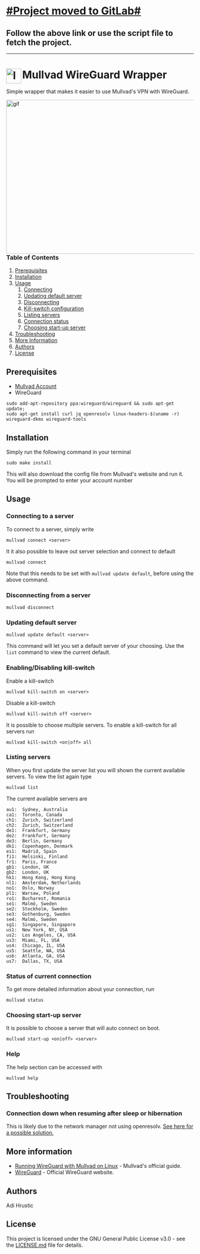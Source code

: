 # [#Project moved to GitLab#](https://gitlab.com/adihrustic/Mullvad-WireGuard-Wrapper)
## Follow the above link or use the script file to fetch the project.

------------------------
# Mullvad WireGuard Wrapper  <img src="https://slethen.io/content/images/2017/01/mullvad-logo.png" align="left" width="40" height="40" alt="logo">
Simple wrapper that makes it easier to use Mullvad's VPN with WireGuard.

<img src="https://i.imgur.com/QqBj2Rm.gif" align="right" alt="gif" width="515" height="412">

### Table of Contents
1. [Prerequisites](https://github.com/adihrustic/Mullvad-WireGuard-script#prerequisites)
1. [Installation](https://github.com/adihrustic/Mullvad-WireGuard-script#installation)
1. [Usage](https://github.com/adihrustic/Mullvad-WireGuard-script#usage)
    1. [Connecting](https://github.com/adihrustic/Mullvad-WireGuard-script#connecting-to-a-server)
    1. [Updating default server](https://github.com/adihrustic/Mullvad-WireGuard-script#updating-default-server)
    1. [Disconnecting](https://github.com/adihrustic/Mullvad-WireGuard-script#disconnecting-from-a-server)
    1. [Kill-switch configuration](https://github.com/adihrustic/Mullvad-WireGuard-script#enablingdisabling-kill-switch)
    1. [Listing servers](https://github.com/adihrustic/Mullvad-WireGuard-script#listing-servers)
    1. [Connection status](https://github.com/adihrustic/Mullvad-WireGuard-script#status-of-current-connection)
    1. [Choosing start-up server](https://github.com/adihrustic/Mullvad-WireGuard-script#choosing-start-up-server)
1. [Troubleshooting](https://github.com/adihrustic/Mullvad-WireGuard-script#troubleshooting)
1. [More Information](https://github.com/adihrustic/Mullvad-WireGuard-script#more-information)
1. [Authors](https://github.com/adihrustic/Mullvad-WireGuard-script#authors)
1. [License](https://github.com/adihrustic/Mullvad-WireGuard-script#license)


## Prerequisites
* [Mullvad Account](https://mullvad.net/)
* WireGuard

```
sudo add-apt-repository ppa:wireguard/wireguard && sudo apt-get update;
sudo apt-get install curl jq openresolv linux-headers-$(uname -r) wireguard-dkms wireguard-tools
```

## Installation
Simply run the following command in your terminal
```
sudo make install
```

This will also download the config file from Mullvad's website and run it. You will be prompted to enter your account number

## Usage
### Connecting to a server
To connect to a server, simply write
```
mullvad connect <server>
```

It it also possible to leave out server selection and connect to default
```
mullvad connect
```

Note that this needs to be set with `mullvad update default`, before using the above command.

### Disconnecting from a server
```
mullvad disconnect
```

### Updating default server
```
mullvad update default <server>
```
This command will let you set a default server of your choosing. Use the `list` command to view the current default.

### Enabling/Disabling kill-switch
Enable a kill-switch
```
mullvad kill-switch on <server>
```

Disable a kill-switch
```
mullvad kill-switch off <server>
```

It is possible to choose multiple servers. To enable a kill-switch for all servers run
```
mullvad kill-switch <on|off> all
```

### Listing servers
When you first update the server list you will shown the current available servers. To view the list again type
```
mullvad list
```

The current available servers are
```
au1:  Sydney, Australia
ca1:  Toronto, Canada
ch1:  Zurich, Switzerland
ch2:  Zurich, Switzerland
de1:  Frankfurt, Germany
de2:  Frankfurt, Germany
de3:  Berlin, Germany
dk1:  Copenhagen, Denmark
es1:  Madrid, Spain
fi1:  Helsinki, Finland
fr1:  Paris, France
gb1:  London, UK
gb2:  London, UK
hk1:  Hong Kong, Hong Kong
nl1:  Amsterdam, Netherlands
no1:  Oslo, Norway
pl1:  Warsaw, Poland
ro1:  Bucharest, Romania
se1:  Malmö, Sweden
se2:  Stockholm, Sweden
se3:  Gothenburg, Sweden
se4:  Malmö, Sweden
sg1:  Singapore, Singapore
us1:  New York, NY, USA
us2:  Los Angeles, CA, USA
us3:  Miami, FL, USA
us4:  Chicago, IL, USA
us5:  Seattle, WA, USA
us6:  Atlanta, GA, USA
us7:  Dallas, TX, USA
```

### Status of current connection
To get more detailed information about your connection, run
```
mullvad status
```

### Choosing start-up server
It is possible to choose a server that will auto connect on boot.
```
mullvad start-up <on|off> <server>
```

### Help
The help section can be accessed with
```
mullvad help
```

## Troubleshooting
### Connection down when resuming after sleep or hibernation
This is likely due to the network manager not using openresolv. [See here for a possible solution.](https://wiki.archlinux.org/index.php/NetworkManager#Use_openresolv)

## More information
* [Running WireGuard with Mullvad on Linux](https://mullvad.net/en/guides/wireguard-and-mullvad-vpn/) - Mullvad's official guide.
* [WireGuard](https://www.wireguard.com/) - Official WireGuard website.

## Authors
Adi Hrustic

## License
This project is licensed under the GNU General Public License v3.0 - see the [LICENSE.md](LICENSE.md) file for details.
